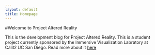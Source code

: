 ```yaml
---
layout: default
title: Homepage
---
```

#Welcome to Project Altered Reality

This is the development blog for Project Altered Reality. This is a student project currently sponsored by the Immersive Visualization Labratory at Calit2 UC San Diego. Read more about it [here](/about)